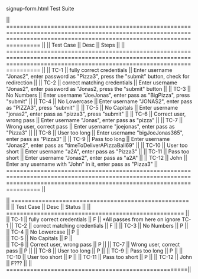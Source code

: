 signup-form.html Test Suite

|| ============================================================================================================================================================================ ||
|| Test Case || Desc                         || Steps                                                                                                                           ||
|| ============================================================================================================================================================================ ||
|| TC-1      || fully correct credentials    || Enter username "Jonas2", enter password as "Pizza3", press the "submit" button, check for redirection                           || 
|| TC-2      || correct matching credentials || Enter username "Jonas2", enter password as "Jonas2, press the "submit" button                                                   ||
|| TC-3      || No Numbers                   || Enter username "JoeJonas", enter pass as "BigPizza", press "submit"                                                             ||
|| TC-4      || No Lowercase                 || Enter username "JONAS2", enter pass as "PIZZA3", press "submit"                                                                 ||
|| TC-5      || No Capitals                  || Enter username "jonas2", enter pass as "pizza3", press "submit"                                                                 ||
|| TC-6      || Correct user, wrong pass     || Enter username "Jonas", enter pass as "pizza"                                                                                   ||
|| TC-7      || Wrong user, correct pass     || Enter username "joejonas", enter pass as "Pizza3"                                                                               ||
|| TC-8      || User too long                || Enter username "bigJoeJonas365", enter pass as "Pizza3"                                                                         ||
|| TC-9      || Pass too long                || Enter username "Jonas2", enter pass as "timeToDeliverAPizzaBall69"                                                              ||
|| TC-10     || User too short               || Enter username "a2A", enter pass as "Pizza3"                                                                                    ||
|| TC-11     || Pass too short               || Enter username "Jonas2", enter pass as "a2A"                                                                                    ||
|| TC-12     || John                         || Enter any username with "John" in it, enter pass as "Pizza3"
|| ============================================================================================================================================================================ ||

|| ==================================================== ||
|| Test Case || Desc                          || Status ||
|| ==================================================== ||
|| TC-1      || fully correct credentials     || F      || *All passes from here on ignore TC-1
|| TC-2      || correct matching credentials  || F      || 
|| TC-3      || No Numbers                    || P      ||  
|| TC-4      || No Lowercase                  || P      ||          
|| TC-5      || No Capitals                   || P      ||          
|| TC-6      || Correct user, wrong pass      || P      ||
|| TC-7      || Wrong user, correct pass      || P      ||
|| TC-8      || User too long                 || P      ||
|| TC-9      || Pass too long                 || P      ||
|| TC-10     || User too short                || P      ||
|| TC-11     || Pass too short                || P      ||
|| TC-12     || John                          || F???   ||
|| =====================================================||